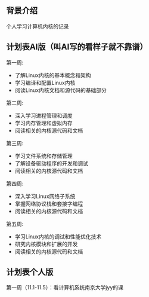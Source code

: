 ## 背景介绍

个人学习计算机内核的记录

## 计划表AI版（叫AI写的看样子就不靠谱）

第一周:
- 了解Linux内核的基本概念和架构
- 学习编译和配置Linux内核
- 阅读Linux内核文档和源代码的基础部分

第二周:
- 深入学习进程管理和调度
- 学习内存管理和虚拟内存
- 阅读相关的内核源代码和文档
  
第三周:
- 学习文件系统和存储管理
- 了解设备驱动程序的开发和调试
- 阅读相关的内核源代码和文档
  
第四周:
- 深入学习Linux网络子系统
- 掌握网络协议栈和套接字编程
- 阅读相关的内核源代码和文档

第五周:
- 学习Linux内核的调试和性能优化技术
- 研究内核模块和扩展的开发
- 阅读相关的内核源代码和文档

## 计划表个人版
第一周（11.1-11.5）：看计算机系统南京大学jyy的课




